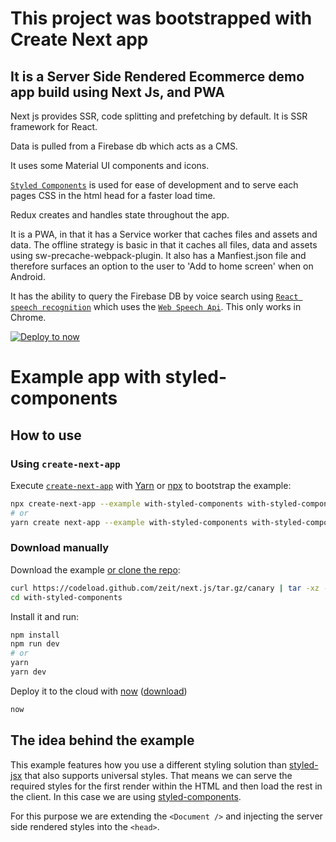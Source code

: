 # This project was bootstrapped with Create Next app

## It is a Server Side Rendered Ecommerce demo app build using Next Js, and PWA

Next js provides SSR, code splitting and prefetching by default. It is SSR framework for React.

Data is pulled from a Firebase db which acts as a CMS.

It uses some Material UI components and icons.

[`Styled Components`](https://www.styled-components.com/) is used for ease of development and to serve each pages CSS in the html head for a faster load time.

Redux creates and handles state throughout the app.

It is a PWA, in that it has a Service worker that caches files and assets and data. The offline strategy is basic in that it caches all files, data and assets using sw-precache-webpack-plugin. It also has a Manfiest.json file and therefore surfaces an option to the user to 'Add to home screen' when on Android.

It has the ability to query the Firebase DB by voice search using [`React speech recognition`](https://www.npmjs.com/package/react-speech-recognition) which uses the [`Web Speech Api`](https://developer.mozilla.org/en-US/docs/Web/API/SpeechRecognition). This only works in Chrome.



[![Deploy to now](https://deploy.now.sh/static/button.svg)](https://deploy.now.sh/?repo=https://github.com/zeit/next.js/tree/master/examples/with-styled-components)

# Example app with styled-components

## How to use

### Using `create-next-app`

Execute [`create-next-app`](https://github.com/segmentio/create-next-app) with [Yarn](https://yarnpkg.com/lang/en/docs/cli/create/) or [npx](https://github.com/zkat/npx#readme) to bootstrap the example:

```bash
npx create-next-app --example with-styled-components with-styled-components-app
# or
yarn create next-app --example with-styled-components with-styled-components-app
```

### Download manually

Download the example [or clone the repo](https://github.com/zeit/next.js):

```bash
curl https://codeload.github.com/zeit/next.js/tar.gz/canary | tar -xz --strip=2 next.js-canary/examples/with-styled-components
cd with-styled-components
```

Install it and run:

```bash
npm install
npm run dev
# or
yarn
yarn dev
```

Deploy it to the cloud with [now](https://zeit.co/now) ([download](https://zeit.co/download))

```bash
now
```

## The idea behind the example

This example features how you use a different styling solution than [styled-jsx](https://github.com/zeit/styled-jsx) that also supports universal styles. That means we can serve the required styles for the first render within the HTML and then load the rest in the client. In this case we are using [styled-components](https://github.com/styled-components/styled-components).

For this purpose we are extending the `<Document />` and injecting the server side rendered styles into the `<head>`.
